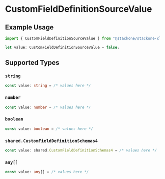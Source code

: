 # CustomFieldDefinitionSourceValue

## Example Usage

```typescript
import { CustomFieldDefinitionSourceValue } from "@stackone/stackone-client-ts/sdk/models/shared";

let value: CustomFieldDefinitionSourceValue = false;
```

## Supported Types

### `string`

```typescript
const value: string = /* values here */
```

### `number`

```typescript
const value: number = /* values here */
```

### `boolean`

```typescript
const value: boolean = /* values here */
```

### `shared.CustomFieldDefinitionSchemas4`

```typescript
const value: shared.CustomFieldDefinitionSchemas4 = /* values here */
```

### `any[]`

```typescript
const value: any[] = /* values here */
```

